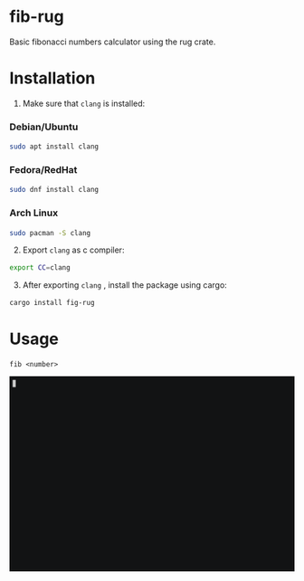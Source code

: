 # fib-rug
Basic fibonacci numbers calculator using the rug crate.
# Installation
1. Make sure that `clang` is installed:
### Debian/Ubuntu
```sh
sudo apt install clang
```
### Fedora/RedHat
```sh
sudo dnf install clang
```
### Arch Linux
```sh
sudo pacman -S clang
```

2. Export `clang` as c compiler:
```sh
export CC=clang
```
3. After exporting `clang` , install the package using cargo:
```sh
cargo install fig-rug
```
# Usage
```
fib <number>
```

![Usage](fib.gif)
